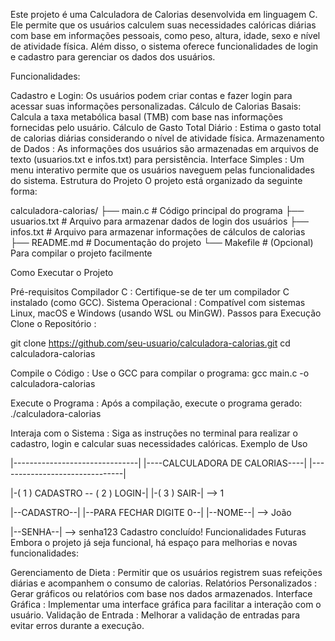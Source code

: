 Este projeto é uma Calculadora de Calorias desenvolvida em linguagem C. Ele permite que os usuários calculem suas necessidades calóricas diárias com base em informações pessoais, como peso, altura, idade, sexo e nível de atividade física. Além disso, o sistema oferece funcionalidades de login e cadastro para gerenciar os dados dos usuários.

Funcionalidades:

Cadastro e Login: 
Os usuários podem criar contas e fazer login para acessar suas informações personalizadas.
Cálculo de Calorias Basais: 
Calcula a taxa metabólica basal (TMB) com base nas informações fornecidas pelo usuário.
Cálculo de Gasto Total Diário : 
Estima o gasto total de calorias diárias considerando o nível de atividade física.
Armazenamento de Dados : 
As informações dos usuários são armazenadas em arquivos de texto (usuarios.txt e infos.txt) para persistência.
Interface Simples : 
Um menu interativo permite que os usuários naveguem pelas funcionalidades do sistema.
Estrutura do Projeto
O projeto está organizado da seguinte forma:

calculadora-calorias/
├── main.c              # Código principal do programa
├── usuarios.txt        # Arquivo para armazenar dados de login dos usuários
├── infos.txt           # Arquivo para armazenar informações de cálculos de calorias
├── README.md           # Documentação do projeto
└── Makefile            # (Opcional) Para compilar o projeto facilmente

Como Executar o Projeto

Pré-requisitos
Compilador C : 
Certifique-se de ter um compilador C instalado (como GCC).
Sistema Operacional : 
Compatível com sistemas Linux, macOS e Windows (usando WSL ou MinGW).
Passos para Execução
Clone o Repositório :

git clone https://github.com/seu-usuario/calculadora-calorias.git 
cd calculadora-calorias

Compile o Código :
Use o GCC para compilar o programa:
gcc main.c -o calculadora-calorias

Execute o Programa :
Após a compilação, execute o programa gerado:
./calculadora-calorias

Interaja com o Sistema :
Siga as instruções no terminal para realizar o cadastro, login e calcular suas necessidades calóricas.
Exemplo de Uso

|-------------------------------|
|----CALCULADORA DE CALORIAS----|
|-------------------------------|

|-( 1 ) CADASTRO -- ( 2 ) LOGIN-|
|-( 3 ) SAIR-|
--> 1

|--CADASTRO--|
|--PARA FECHAR DIGITE 0--|
|--NOME--|
--> João

|--SENHA--|
--> senha123
Cadastro concluído!
Funcionalidades Futuras
Embora o projeto já seja funcional, há espaço para melhorias e novas funcionalidades:

Gerenciamento de Dieta : 
Permitir que os usuários registrem suas refeições diárias e acompanhem o consumo de calorias.
Relatórios Personalizados : 
Gerar gráficos ou relatórios com base nos dados armazenados.
Interface Gráfica : 
Implementar uma interface gráfica para facilitar a interação com o usuário.
Validação de Entrada : 
Melhorar a validação de entradas para evitar erros durante a execução.
